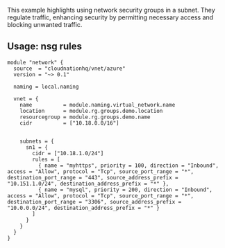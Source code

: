 This example highlights using network security groups in a subnet. They regulate traffic, enhancing security by permitting necessary access and blocking unwanted traffic.

## Usage: nsg rules

```hcl
module "network" {
  source  = "cloudnationhq/vnet/azure"
  version = "~> 0.1"

  naming = local.naming

  vnet = {
    name          = module.naming.virtual_network.name
    location      = module.rg.groups.demo.location
    resourcegroup = module.rg.groups.demo.name
    cidr          = ["10.18.0.0/16"]


    subnets = {
      sn1 = {
        cidr = ["10.18.1.0/24"]
        rules = [
          { name = "myhttps", priority = 100, direction = "Inbound", access = "Allow", protocol = "Tcp", source_port_range = "*", destination_port_range = "443", source_address_prefix = "10.151.1.0/24", destination_address_prefix = "*" },
          { name = "mysql", priority = 200, direction = "Inbound", access = "Allow", protocol = "Tcp", source_port_range = "*", destination_port_range = "3306", source_address_prefix = "10.0.0.0/24", destination_address_prefix = "*" }
        ]
      }
    }
  }
}
```
